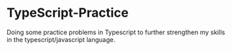 # TypeScript-Practice
Doing some practice problems in Typescript to further strengthen my skills in the typescript/javascript language.
